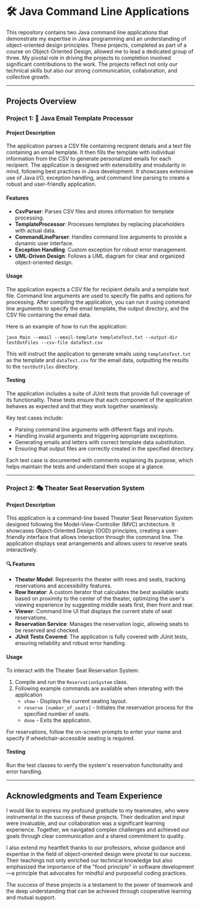 # 🛠️ Java Command Line Applications


This repository contains two Java command line applications that demonstrate my expertise in Java programming and an understanding of object-oriented design principles. These projects, completed as part of a course on Object-Oriented Design, allowed me to lead a dedicated group of three. My pivotal role in driving the projects to completion involved significant contributions to the work. The projects reflect not only our technical skills but also our strong communication, collaboration, and collective growth.

---

## Projects Overview


### Project 1: 📧 Java Email Template Processor

#### Project Description

The application parses a CSV file containing recipient details and a text file containing an email template. It then fills the template with individual information from the CSV to generate personalized emails for each recipient. The application is designed with extensibility and modularity in mind, following best practices in Java development. It showcases extensive use of Java I/O, exception handling, and command line parsing to create a robust and user-friendly application.

#### Features

- **CsvParser**: Parses CSV files and stores information for template processing.
- **TemplateProcessor**: Processes templates by replacing placeholders with actual data.
- **CommandLineParser**: Handles command line arguments to provide a dynamic user interface.
- **Exception Handling**: Custom exception for robust error management.
- **UML-Driven Design**: Follows a UML diagram for clear and organized object-oriented design.

#### Usage

The application expects a CSV file for recipient details and a template text file. Command line arguments are used to specify file paths and options for processing.
After compiling the application, you can run it using command line arguments to specify the email template, the output directory, and the CSV file containing the email data. 

Here is an example of how to run the application:

`java Main --email --email-template templateTest.txt --output-dir testOutFiles --csv-file dataTest.csv`

This will instruct the application to generate emails using `templateTest.txt` as the template and `dataTest.csv` for the email data, outputting the results to the `testOutFiles` directory.

#### Testing

The application includes a suite of JUnit tests that provide full coverage of its functionality. These tests ensure that each component of the application behaves as expected and that they work together seamlessly.

Key test cases include:
- Parsing command line arguments with different flags and inputs.
- Handling invalid arguments and triggering appropriate exceptions.
- Generating emails and letters with correct template data substitution.
- Ensuring that output files are correctly created in the specified directory.

Each test case is documented with comments explaining its purpose, which helps maintain the tests and understand their scope at a glance.

---

### Project 2: 🎭 Theater Seat Reservation System

#### Project Description

This application is a command-line based Theater Seat Reservation System designed following the Model-View-Controller (MVC) architecture. It showcases Object-Oriented Design (OOD) principles, creating a user-friendly interface that allows interaction through the command line. The application displays seat arrangements and allows users to reserve seats interactively.

#### 🔍 Features

- **Theater Model**: Represents the theater with rows and seats, tracking reservations and accessibility features.
- **Row Iterator**: A custom iterator that calculates the best available seats based on proximity to the center of the theater, optimizing the user's viewing experience by suggesting middle seats first, then front and rear.
- **Viewer**: Command line UI that displays the current state of seat reservations.
- **Reservation Service**: Manages the reservation logic, allowing seats to be reserved and checked.
- **JUnit Tests Covered**: The application is fully covered with JUnit tests, ensuring reliability and robust error handling.


#### Usage

To interact with the Theater Seat Reservation System:

1. Compile and run the `ReservationSystem` class.
2. Following example commands are available when interating with the application
   - `show` - Displays the current seating layout.
   - `reserve [number_of_seats]` - Initiates the reservation process for the specified number of seats.
   - `done` - Exits the application.

For reservations, follow the on-screen prompts to enter your name and specify if wheelchair-accessible seating is required.

#### Testing

Run the test classes to verify the system's reservation functionality and error handling.

---

## Acknowledgments and Team Experience

I would like to express my profound gratitude to my teammates, who were instrumental in the success of these projects. Their dedication and input were invaluable, and our collaboration was a significant learning experience. Together, we navigated complex challenges and achieved our goals through clear communication and a shared commitment to quality.

I also extend my heartfelt thanks to our professors, whose guidance and expertise in the field of object-oriented design were pivotal to our success. Their teachings not only enriched our technical knowledge but also emphasized the importance of the "food principle" in software development—a principle that advocates for mindful and purposeful coding practices.

The success of these projects is a testament to the power of teamwork and the deep understanding that can be achieved through cooperative learning and mutual support.

